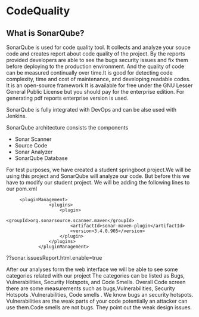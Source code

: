 # CodeQuality
## What is  SonarQube?
SonarQube is used for code quality tool. It collects and analyze your souce code and creates report 
about code quality of the project. By the reports provided developers are able to see the bugs security issues and fix them before deploying to the production environment.
And the quality of code can be measured continually over time.It is good for  detecting code complexity, time and cost of maintenance, and developing readable codes.
It is an open-source framework It is available for free under the GNU Lesser General Public License but you should pay for the enterprise edition. For generating pdf reports enterprise version is used.

SonarQube is fully integrated with DevOps and can be alse used with Jenkins.

SonarQube architecture consists the components
- Sonar Scanner
- Source Code
- Sonar Analyzer
- SonarQube Database



For test purposes, we have created a student springboot project.We will be using this project and SonarQube will analyze our code.
But before this we have to modify our student project. We will be adding the following lines to our pom.xml

```
     <pluginManagement>
                <plugins>
                    <plugin>
                        <groupId>org.sonarsource.scanner.maven</groupId>
                        <artifactId>sonar-maven-plugin</artifactId>
                        <version>3.4.0.905</version>
                    </plugin>
                </plugins>
            </pluginManagement>
```            


??sonar.issuesReport.html.enable=true


After our analyses form the web interface we will be able to see some categories related with our project
The categories can be listed as Bugs, Vulnerabilities, Security Hotspots, and Code Smells.
Overall Code screen there are some measurements such as bugs,Vulnerabilities, Security Hotspots .Vulnerabilities, Code smells .
We know bugs an security hotspots. Vulnerabilities are the weak parts of your code potentially an attacker can use them.Code smells are not bugs. They point out the weak design issues.

